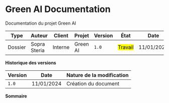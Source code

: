 # Green AI Documentation
Documentation du projet Green AI

| Type    | Auteur       | Client | Projet | Version | État                 | Date       |
| ------- | ------------ | ------ | ------ | ------- | -------------------- | ---------- |
| Dossier | Sopra Steria | Interne | Green AI | `1.0`   | <mark>Travail</mark> | 11/01/2024 |

**Historique des versions**

| Version | Date       | Nature de la modification |
| ------- | ---------- | ------------------------- |
| `1.0`   | 11/01/2024 | Création du document      |

**Sommaire**

